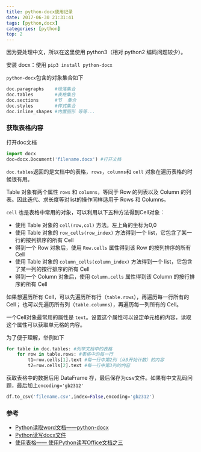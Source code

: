 ```yaml
---
title: python-docx使用记录
date: 2017-06-30 21:31:41
tags: [python,docx]
categories: [python]
top: 2
---
```


因为要处理中文，所以在这里使用 python3（相对 python2 编码问题较少）。

安装 docx：使用 `pip3 install python-docx` 

`python-docx`包含的对象集合如下

```python
doc.paragraphs    #段落集合
doc.tables        #表格集合
doc.sections      #节  集合
doc.styles        #样式集合
doc.inline_shapes #内置图形 等等...
```

### 获取表格内容

打开doc文档

```python
import docx
doc=docx.Document('filename.docx') #打开文档
```

`doc.tables`返回的是文档中的表格，`rows`，`columns`和 `cell` 对象在遍历表格的时候很有用。

Table 对象有两个属性 `rows` 和 `columns`，等同于 Row 的列表以及 Column 的列表。因此迭代、求长度等对list的操作同样适用于 Rows 和 Columns。

`cell` 也是表格中常用的对象，可以利用以下五种方法得到Cell对象：

- 使用 Table 对象的 `cell(row,col)` 方法。左上角的坐标为0,0
- 使用 Table 对象的 `row_cells(row_index)` 方法得到一个 list，它包含了某一行的按列排序的所有 Cell
- 得到一个 Row 对象后，使用 `Row.cells` 属性得到该 Row 的按列排序的所有  Cell
- 使用 Table 对象的 `column_cells(column_index)` 方法得到一个 list，它包含了某一列的按行排序的所有 Cell
- 得到一个 Column 对象后，使用 `Column.cells` 属性得到该 Column 的按行排序的所有 Cell

如果想遍历所有 Cell，可以先遍历所有行（`table.rows`），再遍历每一行所有的 Cell； 也可以先遍历所有列（`table.columns`），再遍历每一列所有的 Cell。

一个Cell对象最常用的属性是 `text`。设置这个属性可以设定单元格的内容，读取这个属性可以获取单元格的内容。

为了便于理解，举例如下

```python
for table in doc.tables: #列举文档中的表格
    for row in table.rows: #表格中的每一行
        t1=row.cells[1].text #每一行中第2列（从0开始计数）的内容
        t2=row.cells[2].text #每一行中第3列的内容
```

获取表格中的数据后用 DataFrame 存，最后保存为csv文件。如果有中文乱码问题，最后加上`encoding='gb2312'`

```python
df.to_csv('filename.csv',index=False,encoding='gb2312')
```



### 参考

- [Python读取word文档——python-docx](http://www.itwendao.com/article/detail/172784.html)
- [Python读写docx文件](http://yshblog.com/blog/40)
- [使用表格—— 使用Python读写Office文档之三](http://www.ctolib.com/topics-57923.html)